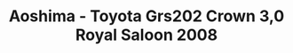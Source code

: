 ---
layout: product
title: "Aoshima - Toyota Grs202 Crown 3,0 Royal Saloon 2008"
price: "TBA" 
desc: "N/A"
img_path: "/assets/img/AO43691.webp"
brand: "N/A"
available: false
special_offer: false
new: false
soon: false
cat: "010000"
subcat: "013700"
subsubcat: "0N/A"
sifra: "AO43691"
popular: false
spec: false
---